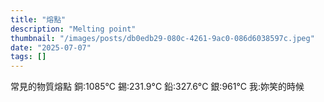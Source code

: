```yaml
---
title: "熔點"
description: "Melting point"
thumbnail: "/images/posts/db0edb29-080c-4261-9ac0-086d6038597c.jpeg"
date: "2025-07-07"
tags: []
---
```


常見的物質熔點
銅:1085°C
錫:231.9°C
鉛:327.6°C
銀:961°C
我:妳笑的時候

